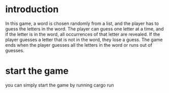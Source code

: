 # introduction

In this game, a word is chosen randomly from a list, and the player has to guess the letters in the word. The player can guess one letter at a time, and if the letter is in the word, all occurrences of that letter are revealed. If the player guesses a letter that is not in the word, they lose a guess. The game ends when the player guesses all the letters in the word or runs out of guesses.

# start the game

you can simply start the game by running cargo run
